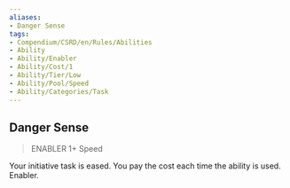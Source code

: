 ```yaml
---
aliases:
- Danger Sense
tags:
- Compendium/CSRD/en/Rules/Abilities
- Ability
- Ability/Enabler
- Ability/Cost/1
- Ability/Tier/Low
- Ability/Pool/Speed
- Ability/Categories/Task
---
```


  
## Danger Sense  
>ENABLER 1+  Speed  
  
Your initiative task is eased. You pay the cost each time the ability is used. Enabler.